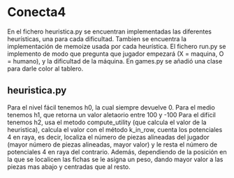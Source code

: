 # Conecta4
En el fichero heuristica.py se encuentran implementadas las diferentes heurísticas, una para cada dificultad.
Tambien se encuentra la implementación de memoize usada por cada heurística.
El fichero run.py se implemento de modo que pregunta que jugador empezará (X = maquina, O = humano),
y la dificultad de la máquina.
En games.py se añadió una clase para darle color al tablero.

## heuristica.py
Para el nivel fácil tenemos h0, la cual siempre devuelve 0.
Para el medio tenemos h1, que retorna un valor aletaorio entre 100 y -100
Para el difícil tenemos h2, usa el metodo compute_utility (que calcula el valor
de la heuristica), calcula el valor con el método k_in_row, cuenta los potenciales 4 en raya,
es decir, localiza el número de piezas alineadas del jugador (mayor número de piezas
alineadas, mayor valor) y le resta el número de potenciales 4 en raya del contrario.
Además, dependiendo de la posición en la que se localicen las fichas se le asigna un peso,
dando mayor valor a las piezas mas abajo y centradas que al resto.
